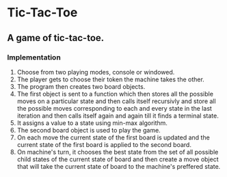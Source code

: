 # Tic-Tac-Toe

## A game of tic-tac-toe.

### Implementation
1. Choose from two playing modes, console or windowed.
2. The player gets to choose their token the machine takes the other.
3. The program then creates two board objects.
4. The first object is sent to a function which then stores all the possible moves on a particular state and then calls itself recursivly and store all the possible moves corresponding to each and every state in the last iteration and then calls itself again and again till it finds a terminal state.
5. It assigns a value to a state using min-max algorithm.
6. The second board object is used to play the game.
7. On each move the current state of the first board is updated and the current state of the first board is applied to the second board.
8. On machine's turn, it chooses the best state from the set of all possible child states of the current state of board and then create a move object that will take the current state of board to the machine's preffered state.

